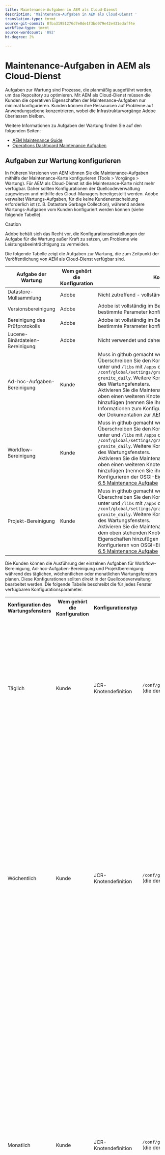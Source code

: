 ```yaml
---
title: Maintenance-Aufgaben in AEM als Cloud-Dienst
description: 'Maintenance-Aufgaben in AEM als Cloud-Dienst '
translation-type: tm+mt
source-git-commit: 8fba31951276d7e0de1f3bd079e42e431edaff4e
workflow-type: tm+mt
source-wordcount: '892'
ht-degree: 2%

---
```



# Maintenance-Aufgaben in AEM als Cloud-Dienst

Aufgaben zur Wartung sind Prozesse, die planmäßig ausgeführt werden, um das Repository zu optimieren. Mit AEM als Cloud-Dienst müssen die Kunden die operativen Eigenschaften der Maintenance-Aufgaben nur minimal konfigurieren. Kunden können ihre Ressourcen auf Probleme auf Anwendungsebene konzentrieren, wobei die Infrastrukturvorgänge Adobe überlassen bleiben.

Weitere Informationen zu Aufgaben der Wartung finden Sie auf den folgenden Seiten:

* [AEM Maintenance Guide](https://helpx.adobe.com/experience-manager/kb/AEM6-Maintenance-Guide.html)
* [Operations Dashboard Maintenance Aufgaben](https://helpx.adobe.com/experience-manager/6-5/sites/administering/using/operations-dashboard.html#AutomatedMaintenanceTasks)

## Aufgaben zur Wartung konfigurieren

In früheren Versionen von AEM können Sie die Maintenance-Aufgaben mithilfe der Maintenance-Karte konfigurieren (Tools > Vorgänge > Wartung). Für AEM als Cloud-Dienst ist die Maintenance-Karte nicht mehr verfügbar. Daher sollten Konfigurationen der Quellcodeverwaltung zugewiesen und mithilfe des Cloud-Managers bereitgestellt werden. Adobe verwaltet Wartungs-Aufgaben, für die keine Kundenentscheidung erforderlich ist (z. B. Datastore Garbage Collection), während andere Wartungs-Aufgaben vom Kunden konfiguriert werden können (siehe folgende Tabelle).

>[!CAUTION]
>
>Adobe behält sich das Recht vor, die Konfigurationseinstellungen der Aufgabe für die Wartung außer Kraft zu setzen, um Probleme wie Leistungsbeeinträchtigung zu vermeiden.

Die folgende Tabelle zeigt die Aufgaben zur Wartung, die zum Zeitpunkt der Veröffentlichung von AEM als Cloud-Dienst verfügbar sind.

| Aufgabe der Wartung | Wem gehört die Konfiguration | Konfigurieren (optional) |
|---|---|---|
| Datastore-Müllsammlung | Adobe | Nicht zutreffend - vollständig im Besitz von Adobe |
| Versionsbereinigung | Adobe | Adobe ist vollständig im Besitz, aber in Zukunft können Kunden bestimmte Parameter konfigurieren. |
| Bereinigung des Prüfprotokolls | Adobe | Adobe ist vollständig im Besitz, aber in Zukunft können Kunden bestimmte Parameter konfigurieren. |
| Lucene-Binärdateien-Bereinigung | Adobe | Nicht verwendet und daher von Adobe deaktiviert. |
| Ad-hoc-Aufgaben-Bereinigung | Kunde | Muss in github gemacht werden. <br> Überschreiben Sie den Konfigurationsknoten des Wartungsfensters unter und `/libs` mit `/apps` oder `/conf/global/settings/granite/operations/maintenance/granite_weekly` `granite_daily`. Weitere Konfigurationsdetails finden Sie in der Tabelle des Wartungsfensters. <br> Aktivieren Sie die Maintenance-Aufgabe, indem Sie unter dem Knoten oben einen weiteren Knoten mit den entsprechenden Eigenschaften hinzufügen (nennen Sie ihn `granite_TaskPurgeTask`). <br> Informationen zum Konfigurieren der OSGI-Eigenschaften finden Sie in der Dokumentation zur [AEM 6.5 Maintenance Aufgabe](https://helpx.adobe.com/experience-manager/kb/AEM6-Maintenance-Guide.html) |
| Workflow-Bereinigung | Kunde | Muss in github gemacht werden. <br> Überschreiben Sie den Konfigurationsknoten des Wartungsfensters unter und `/libs` mit `/apps` oder `/conf/global/settings/granite/operations/maintenance/granite_weekly` `granite_daily`. Weitere Konfigurationsdetails finden Sie in der Tabelle des Wartungsfensters. <br> Aktivieren Sie die Maintenance-Aufgabe, indem Sie unter dem Knoten oben einen weiteren Knoten mit den entsprechenden Eigenschaften hinzufügen (nennen Sie ihn `granite_WorkflowPurgeTask`). <br> Konfigurieren der OSGI-Eigenschaften siehe Dokumentation zur [AEM 6.5 Maintenance Aufgabe](https://helpx.adobe.com/experience-manager/kb/AEM6-Maintenance-Guide.html) |
| Projekt-Bereinigung | Kunde | Muss in github gemacht werden. <br> Überschreiben Sie den Konfigurationsknoten des Wartungsfensters unter und `/libs` mit `/apps` oder `/conf/global/settings/granite/operations/maintenance/granite_weekly` `granite_daily`. Weitere Konfigurationsdetails finden Sie in der Tabelle des Wartungsfensters. <br> Aktivieren Sie die Maintenance-Aufgabe, indem Sie einen Knoten unter dem oben stehenden Knoten (Name) mit den entsprechenden Eigenschaften hinzufügen `granite_ProjectPurgeTask`. <br> Konfigurieren von OSGI-Eigenschaften siehe Dokumentation zur [AEM 6.5 Maintenance Aufgabe](https://helpx.adobe.com/experience-manager/kb/AEM6-Maintenance-Guide.html) |

Die Kunden können die Ausführung der einzelnen Aufgaben für Workflow-Bereinigung, Ad-hoc-Aufgaben-Bereinigung und Projektbereinigung während des täglichen, wöchentlichen oder monatlichen Wartungsfensters planen. Diese Konfigurationen sollten direkt in der Quellcodeverwaltung bearbeitet werden. Die folgende Tabelle beschreibt die für jedes Fenster verfügbaren Konfigurationsparameter.

<table>
  <tr>
    <th>Konfiguration des Wartungsfensters</th>
    <th>Wem gehört die Konfiguration</th>
    <th>Konfigurationstyp</th>
    <th>Ort</th>
    <th>Beispiel</th>
    <th>Parameter</th>
  </tr>
  <tr>
    <td>Täglich</td>
    <td>Kunde</td>
    <td>JCR-Knotendefinition</td>
    <td><code>/conf/global/settings/granite/operations/maintenance/granite_daily </code> (die den Knoten in <code>/apps</code> und <code>/libs</code>außer Kraft setzt)</td>
    <td>Siehe Codebeispiel 1 unten</td>
   <td>
    <ul>
    <li><strong>windowSchedule</strong> = daily (dieser Wert sollte nicht geändert werden)</li>
    <li><strong>windowStartTime</strong> = HH:MM unter Verwendung als 24-Stunden-Uhr. Definiert, wann die mit dem täglichen Wartungsfenster verknüpften Aufgaben mit der Ausführung beginnen sollen.</li>
    <li><strong>windowEndTime</strong> = HH:MM unter Verwendung als 24-Stunden-Uhr. Definiert, wann die mit dem täglichen Wartungsfenster verknüpften Maintenance-Aufgaben die Ausführung beenden sollen, wenn sie noch nicht abgeschlossen sind.</li>
    </ul> </td> 
  </tr>
  <tr>
    <td>Wöchentlich</td>
    <td>Kunde</td>
    <td>JCR-Knotendefinition</td>
    <td><code>/conf/global/settings/granite/operations/maintenance/granite_weekly</code> (die den Knoten in <code>/apps</code> und <code>/libs</code>außer Kraft setzt)</td>
    <td>Siehe Codebeispiel 2 unten</td>
     <td>
    <ul>
    <li><strong>windowSchedule</strong> = weekly (dieser Wert sollte nicht geändert werden)</li>
    <li><strong>windowStartTime</strong> = HH:MM unter Verwendung als 24-Stunden-Uhr. Definiert, wann die mit dem wöchentlichen Wartungsfenster verknüpften Maintenance-Aufgaben mit der Ausführung beginnen sollen.</li>
    <li><strong>windowEndTime</strong> = HH:MM unter Verwendung als 24-Stunden-Uhr. Definiert, wann die mit dem wöchentlichen Wartungsfenster verknüpften Maintenance-Aufgaben die Ausführung beenden sollen, wenn sie noch nicht abgeschlossen sind.</li>
    <li><strong>windowScheduleWeekdays = Array mit 2 Werten von 1-7. z. B. [5,5].</strong> Der erste Wert des Arrays ist der Tag des Beginns, an dem der Auftrag geplant wird, und der zweite Wert ist der Endtag, an dem der Auftrag beendet wird. Die genaue Uhrzeit des Beginns und des Endes wird durch windowStartTime bzw. windowEndTime bestimmt.</li>
    </ul> </td> 
  </tr>
  <tr>
    <td>Monatlich</td>
    <td>Kunde</td>
    <td>JCR-Knotendefinition</td>
    <td><code>/conf/global/settings/granite/operations/maintenance/granite_monthly</code> (die den Knoten in <code>/apps</code> und <code>/libs</code>außer Kraft setzt)</td>
    <td>Siehe Codebeispiel 3 unten</td>
     <td>
    <ul>
    <li><strong>windowSchedule</strong> = daily (dieser Wert sollte nicht geändert werden)</li>
    <li><strong>windowStartTime</strong> = HH:MM unter Verwendung als 24-Stunden-Uhr. Definiert, wann die mit dem monatlichen Wartungsfenster verknüpften Aufgaben mit der Ausführung beginnen sollen.</li>
    <li><strong>windowEndTime</strong> = HH:MM unter Verwendung als 24-Stunden-Uhr. Definiert, wann die mit dem monatlichen Wartungsfenster verknüpften Aufgaben nicht mehr ausgeführt werden sollten, wenn sie noch nicht abgeschlossen sind.</li>
    <li><strong>windowScheduleWeekdays = Array mit 2 Werten von 1-7. z. B. [5,5].</strong> Der erste Wert des Arrays ist der Tag des Beginns, an dem der Auftrag geplant wird, und der zweite Wert ist der Endtag, an dem der Auftrag beendet wird. Die genaue Uhrzeit des Beginns und des Endes wird durch windowStartTime bzw. windowEndTime bestimmt.</li>
    <li><strong>windowFirstLastStartDay - 0/1</strong> 0, um die erste Woche des Monats zu planen, oder 1, um die letzte Woche des Monats zu planen. Wenn kein Wert vorhanden ist, werden Aufträge praktisch jeden Tag gemäß den Regeln von windowScheduleWeekdays jeden Monat terminiert.</li>
    </ul> </td> 
  </tr>
</table>

Codebeispiel 1

```xml
<?xml version="1.0" encoding="UTF-8"?>
<jcr:root xmlns:sling="http://sling.apache.org/jcr/sling/1.0" 
  xmlns:jcr="http://www.jcp.org/jcr/1.0" 
  jcr:primaryType="sling:Folder"
  sling:configCollectionInherit="true"
  sling:configPropertyInherit="true"
  windowSchedule="daily"
  windowStartTime="03:00"
  windowEndTime="05:00"
 />
```

Codebeispiel 2

```xml
<?xml version="1.0" encoding="UTF-8"?>
<jcr:root xmlns:sling="http://sling.apache.org/jcr/sling/1.0" 
   xmlns:jcr="http://www.jcp.org/jcr/1.0"
   jcr:primaryType="sling:Folder"
   sling:configCollectionInherit="true"
   sling:configPropertyInherit="true"
   windowEndTime="15:30"
   windowSchedule="weekly"
   windowScheduleWeekdays="[5,5]"
   windowStartTime="14:30"/>
```

Codebeispiel 3

```xml
<?xml version="1.0" encoding="UTF-8"?>
<jcr:root xmlns:sling="http://sling.apache.org/jcr/sling/1.0" 
   xmlns:jcr="http://www.jcp.org/jcr/1.0"
   jcr:primaryType="sling:Folder"
   sling:configCollectionInherit="true"
   sling:configPropertyInherit="true"
   windowEndTime="15:30"
   windowSchedule="monthly"
   windowFirstLastStartDay=0
   windowScheduleWeekdays="[5,5]"
   windowStartTime="14:30"/>
```
